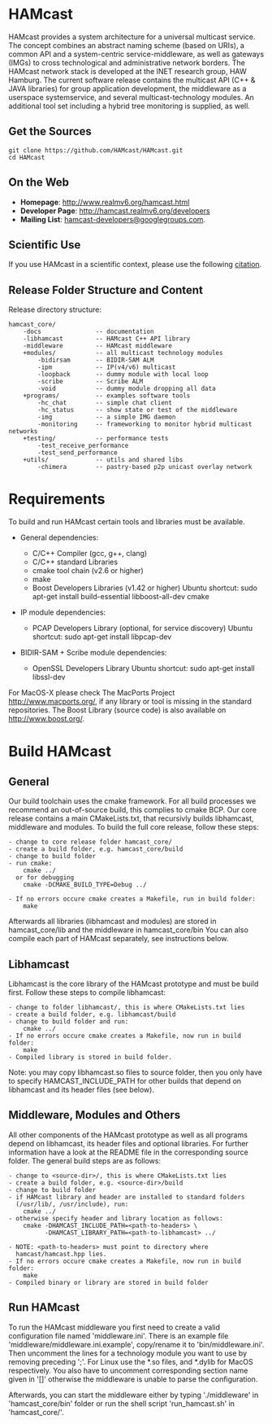 HAMcast
=======
HAMcast provides a system architecture for a universal multicast service.
The concept combines an abstract naming scheme (based on URIs), a common API
and a system-centric service-middleware, as well as gateways (IMGs) to cross
technological and administrative network borders. The HAMcast network stack
is developed at the  INET research group, HAW Hamburg. The current software
release contains the multicast API (C++ & JAVA libraries) for group
application development, the middleware as a userspace systemservice,
and several multicast-technology modules. An additional tool set including
a hybrid tree monitoring is supplied, as well. 

Get the Sources
---------------
    git clone https://github.com/HAMcast/HAMcast.git
    cd HAMcast

On the Web
----------
* __Homepage__: http://www.realmv6.org/hamcast.html
* __Developer Page__: http://hamcast.realmv6.org/developers
* __Mailing List__: hamcast-developers@googlegroups.com.    


Scientific Use
--------------
If you use HAMcast in a scientific context, please use the following [citation](http://inet.cpt.haw-hamburg.de/publications/swcm-ngccc-13.bib).


Release Folder Structure and Content
------------------------------------
Release directory structure:

    hamcast_core/
        -docs               -- documentation
        -libhamcast         -- HAMcast C++ API library
        -middleware         -- HAMcast middleware
        +modules/           -- all multicast technology modules
            -bidirsam       -- BIDIR-SAM ALM
            -ipm            -- IP(v4/v6) multicast
            -loopback       -- dummy module with local loop
            -scribe         -- Scribe ALM
            -void           -- dummy module dropping all data
        +programs/          -- examples software tools
            -hc_chat        -- simple chat client
            -hc_status      -- show state or test of the middleware
            -img            -- a simple IMG daemon
            -monitoring     -- frameworking to monitor hybrid multicast networks
        +testing/           -- performance tests
            -test_receive_performance
            -test_send_performance
        +utils/             -- utils and shared libs
            -chimera        -- pastry-based p2p unicast overlay network


Requirements
============
To build and run HAMcast certain tools and libraries must be available.

   * General dependencies:
     - C/C++ Compiler (gcc, g++, clang)
     - C/C++ standard Libraries
     - cmake tool chain (v2.6 or higher)
     - make
     - Boost Developers Libraries (v1.42 or higher)
       Ubuntu shortcut: sudo apt-get install build-essential libboost-all-dev cmake

   * IP module dependencies:
     - PCAP Developers Library (optional, for service discovery)
       Ubuntu shortcut: sudo apt-get install libpcap-dev

   * BIDIR-SAM + Scribe module dependencies:
     - OpenSSL Developers Library
       Ubuntu shortcut: sudo apt-get install libssl-dev

For MacOS-X please check The MacPorts Project <http://www.macports.org/>,
if any library or tool is missing in the standard repositories. The Boost
Library (source code) is also available on <http://www.boost.org/>.


Build HAMcast
=============

General
-------
Our build toolchain uses the cmake framework. For all build processes we
recommend an out-of-source build, this complies to cmake BCP. Our core
release contains a main CMakeLists.txt, that recursivly builds libhamcast,
middleware and modules. To build the full core release, follow these
steps:

    - change to core release folder hamcast_core/
    - create a build folder, e.g. hamcast_core/build
    - change to build folder
    - run cmake:
        cmake ../
      or for debugging
        cmake -DCMAKE_BUILD_TYPE=Debug ../

    - If no errors occure cmake creates a Makefile, run in build folder:
        make

Afterwards all libraries (libhamcast and modules) are stored in
hamcast_core/lib and the middleware in hamcast_core/bin You can also compile
each part of HAMcast separately, see instructions below.

Libhamcast
----------
Libhamcast is the core library of the HAMcast prototype and must be build
first. Follow these steps to compile libhamcast:

    - change to folder libhamcast/, this is where CMakeLists.txt lies
    - create a build folder, e.g. libhamcast/build
    - change to build folder and run:
        cmake ../
    - If no errors occure cmake creates a Makefile, now run in build folder:
        make
    - Compiled library is stored in build folder.

Note: you may copy libhamcast.so files to source folder, then you only
have to specify HAMCAST_INCLUDE_PATH for other builds that depend on
libhamcast and its header files (see below).

Middleware, Modules and Others
------------------------------
All other components of the HAMcast prototype as well as all programs
depend on libhamcast, its header files and optional libraries. For further
information have a look at the README file in the corresponding source
folder. The general build steps are as follows:

    - change to <source-dir>/, this is where CMakeLists.txt lies
    - create a build folder, e.g. <source-dir>/build
    - change to build folder
    - if HAMcast library and header are installed to standard folders
      (/usr/lib/, /usr/include), run:
        cmake ../
    - otherwise specify header and library location as follows:
        cmake -DHAMCAST_INCLUDE_PATH=<path-to-headers> \
              -DHAMCAST_LIBRARY_PATH=<path-to-libhamcast> ../

    - NOTE: <path-to-headers> must point to directory where
      hamcast/hamcast.hpp lies.
    - If no errors occure cmake creates a Makefile, now run in build folder:
        make
    - Compiled binary or library are stored in build folder


Run HAMcast
-----------
To run the HAMcast middleware you first need to create a valid
configuration file named 'middleware.ini'. There is an example file
'middleware/middleware.ini.example', copy/rename it to 'bin/middleware.ini'.
Then uncomment the lines for a technology module you want to use by removing
preceding ';'. For Linux use the *.so files, and *.dylib for MacOS 
respectively. You also have to uncomment corresponding section name given
in '[<module name>]' otherwise the middleware is unable to parse the
configuration.

Afterwards, you can start the middleware either by typing './middleware'
in 'hamcast_core/bin' folder or run the shell script 'run_hamcast.sh' in
'hamcast_core/'.
